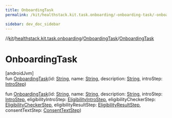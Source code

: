 ```yaml
---
title: OnboardingTask
permalink: /kit/healthstack.kit.task.onboarding/-onboarding-task/-onboarding-task.html

sidebar: dev_doc_sidebar
---
```

//[kit](../../../index.html)/[healthstack.kit.task.onboarding](../index.html)/[OnboardingTask](index.html)/[OnboardingTask](-onboarding-task.html)



# OnboardingTask



[androidJvm]\
fun [OnboardingTask](-onboarding-task.html)(id: [String](https://kotlinlang.org/api/latest/jvm/stdlib/kotlin/-string/index.html), name: [String](https://kotlinlang.org/api/latest/jvm/stdlib/kotlin/-string/index.html), description: [String](https://kotlinlang.org/api/latest/jvm/stdlib/kotlin/-string/index.html), introStep: [IntroStep](../../healthstack.kit.task.onboarding.step/-intro-step/index.html))

fun [OnboardingTask](-onboarding-task.html)(id: [String](https://kotlinlang.org/api/latest/jvm/stdlib/kotlin/-string/index.html), name: [String](https://kotlinlang.org/api/latest/jvm/stdlib/kotlin/-string/index.html), description: [String](https://kotlinlang.org/api/latest/jvm/stdlib/kotlin/-string/index.html), introStep: [IntroStep](../../healthstack.kit.task.onboarding.step/-intro-step/index.html), eligibilityIntroStep: [EligibilityIntroStep](../../healthstack.kit.task.onboarding.step/-eligibility-intro-step/index.html), eligibilityCheckerStep: [EligibilityCheckerStep](../../healthstack.kit.task.onboarding.step/-eligibility-checker-step/index.html), eligibilityResultStep: [EligibilityResultStep](../../healthstack.kit.task.onboarding.step/-eligibility-result-step/index.html), consentTextStep: [ConsentTextStep](../../healthstack.kit.task.onboarding.step/-consent-text-step/index.html))




